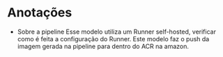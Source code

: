 # Anotações

- Sobre a pipeline
  Esse modelo utiliza um Runner self-hosted, verificar como é feita a configuração do Runner.
  Este modelo faz o push da imagem gerada na pipeline para dentro do ACR na amazon.

